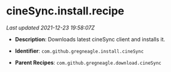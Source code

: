 # cineSync.install.recipe

_Last updated 2021-12-23 19:58:07Z_

- **Description**: Downloads latest cineSync client and installs it.

- **Identifier**: `com.github.gregneagle.install.cineSync`

- **Parent Recipes**: `com.github.gregneagle.download.cineSync`
